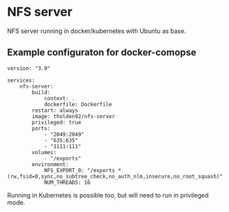 # NFS server

NFS server running in docker/kubernetes with Ubuntu as base.

## Example configuraton for docker-comopse

```
version: "3.9"

services:
    nfs-server:
        build:
            context: .
            dockerfile: Dockerfile
        restart: always
        image: tholden92/nfs-server
        privileged: true
        ports:
            - "2049:2049"
            - "635:635"
            - "1111:111"
        volumes:
            - "/exports"
        environment:
            NFS_EXPORT_0: "/exports *(rw,fsid=0,sync,no_subtree_check,no_auth_nlm,insecure,no_root_squash)"
            NUM_THREADS: 16
```

Running in Kubernetes is possible too, but will need to run in privileged mode.